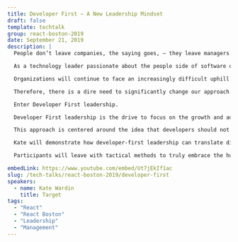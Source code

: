 ```yaml
---
title: Developer First – A New Leadership Mindset
draft: false
template: techtalk
group: react-boston-2019
date: September 21, 2019
description: |
  People don’t leave companies, the saying goes, – they leave managers.

  As a technology leader passionate about the people side of software development, I have always been captivated by the impacts of great and horrible bosses; on the individual, team, and organization.

  Organizations will continue to face an increasingly difficult uphill battle as we try to recruit top technical talent. The unfortunate reality is that there simply are not enough qualified candidates for the increasing demand.

  Therefore, there is a dire need to significantly change our approach to leadership if we want to continue building and retaining strong, empowered, motivated, and loyal teams.

  Enter Developer First leadership.

  Developer First leadership is the drive to focus on the growth and advancement of your team members before yourself.

  This approach is centered around the idea that developers should not work for their leaders. Instead, their leaders must work for them!

  Kate will demonstrate how developer-first leadership can translate directly to the daily lives of technical leaders.

  Participants will leave with tactical methods to truly embrace the human side of software development and serve your teams as intentional, respectable, and inspiring leaders.

embedLink: https://www.youtube.com/embed/Ut7jEkIf1ac
slug: /tech-talks/react-boston-2019/developer-first
speakers:
  - name: Kate Wardin
    title: Target
tags:
  - "React"
  - "React Boston"
  - "Leadership"
  - "Management"
---
```

